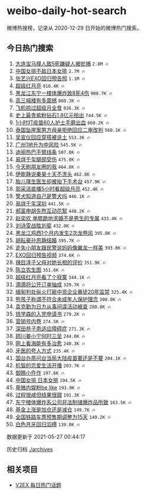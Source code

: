 # weibo-daily-hot-search

微博热搜榜，记录从 2020-12-29 日开始的微博热门搜索。

## 今日热门搜索

<!-- BEGIN -->

1. [大连宝马撞人致5死嫌疑人被批捕](https://s.weibo.com/weibo?q=%23%E5%A4%A7%E8%BF%9E%E5%AE%9D%E9%A9%AC%E6%92%9E%E4%BA%BA%E8%87%B45%E6%AD%BB%E5%AB%8C%E7%96%91%E4%BA%BA%E8%A2%AB%E6%89%B9%E6%8D%95%23&Refer=top) `2.8M 🔥`
1. [中国女排不敌日本女排](https://s.weibo.com/weibo?q=%E4%B8%AD%E5%9B%BD%E5%A5%B3%E6%8E%92%E4%B8%8D%E6%95%8C%E6%97%A5%E6%9C%AC%E5%A5%B3%E6%8E%92&Refer=top) `2.7M 🔥`
1. [张艺兴EXO回归预告照](https://s.weibo.com/weibo?q=%23%E5%BC%A0%E8%89%BA%E5%85%B4EXO%E5%9B%9E%E5%BD%92%E9%A2%84%E5%91%8A%E7%85%A7%23&Refer=top) `1.1M 🔥`
1. [超级红月亮](https://s.weibo.com/weibo?q=%23%E8%B6%85%E7%BA%A7%E7%BA%A2%E6%9C%88%E4%BA%AE%23&Refer=top) `910.4K 🔥`
1. [黑龙江东宁一楼体爆炸致8死4伤](https://s.weibo.com/weibo?q=%23%E9%BB%91%E9%BE%99%E6%B1%9F%E4%B8%9C%E5%AE%81%E4%B8%80%E6%A5%BC%E4%BD%93%E7%88%86%E7%82%B8%E8%87%B48%E6%AD%BB4%E4%BC%A4%23&Refer=top) `900.7K 🔥`
1. [高三喊楼有多震撼](https://s.weibo.com/weibo?q=%23%E9%AB%98%E4%B8%89%E5%96%8A%E6%A5%BC%E6%9C%89%E5%A4%9A%E9%9C%87%E6%92%BC%23&Refer=top) `860.3K 🔥`
1. [飞机掠过超级月全食](https://s.weibo.com/weibo?q=%23%E9%A3%9E%E6%9C%BA%E6%8E%A0%E8%BF%87%E8%B6%85%E7%BA%A7%E6%9C%88%E5%85%A8%E9%A3%9F%23&Refer=top) `826.3K 🔥`
1. [史上最贵紫粉钻石1.8亿元拍出](https://s.weibo.com/weibo?q=%23%E5%8F%B2%E4%B8%8A%E6%9C%80%E8%B4%B5%E7%B4%AB%E7%B2%89%E9%92%BB%E7%9F%B31.8%E4%BA%BF%E5%85%83%E6%8B%8D%E5%87%BA%23&Refer=top) `744.5K 🔥`
1. [1小时打疫苗60人护士手磨出血](https://s.weibo.com/weibo?q=%231%E5%B0%8F%E6%97%B6%E6%89%93%E7%96%AB%E8%8B%9760%E4%BA%BA%E6%8A%A4%E5%A3%AB%E6%89%8B%E7%A3%A8%E5%87%BA%E8%A1%80%23&Refer=top) `660.2K 🔥`
1. [泰国坠崖案男方母亲拒绝回应二审改判](https://s.weibo.com/weibo?q=%23%E6%B3%B0%E5%9B%BD%E5%9D%A0%E5%B4%96%E6%A1%88%E7%94%B7%E6%96%B9%E6%AF%8D%E4%BA%B2%E6%8B%92%E7%BB%9D%E5%9B%9E%E5%BA%94%E4%BA%8C%E5%AE%A1%E6%94%B9%E5%88%A4%23&Refer=top) `560.1K 🔥`
1. [吴宣仪回应穿搭被说土](https://s.weibo.com/weibo?q=%23%E5%90%B4%E5%AE%A3%E4%BB%AA%E5%9B%9E%E5%BA%94%E7%A9%BF%E6%90%AD%E8%A2%AB%E8%AF%B4%E5%9C%9F%23&Refer=top) `553.3K 🔥`
1. [广州1地升为中风险](https://s.weibo.com/weibo?q=%23%E5%B9%BF%E5%B7%9E1%E5%9C%B0%E5%8D%87%E4%B8%BA%E4%B8%AD%E9%A3%8E%E9%99%A9%23&Refer=top) `545.5K 🔥`
1. [迪丽热巴手臂线条](https://s.weibo.com/weibo?q=%23%E8%BF%AA%E4%B8%BD%E7%83%AD%E5%B7%B4%E6%89%8B%E8%87%82%E7%BA%BF%E6%9D%A1%23&Refer=top) `507.0K 🔥`
1. [易烊千玺腿部受伤](https://s.weibo.com/weibo?q=%23%E6%98%93%E7%83%8A%E5%8D%83%E7%8E%BA%E8%85%BF%E9%83%A8%E5%8F%97%E4%BC%A4%23&Refer=top) `475.0K 🔥`
1. [今天刷朋友圈的我](https://s.weibo.com/weibo?q=%23%E4%BB%8A%E5%A4%A9%E5%88%B7%E6%9C%8B%E5%8F%8B%E5%9C%88%E7%9A%84%E6%88%91%23&Refer=top) `464.8K 🔥`
1. [伊能静说秦昊十天不洗头](https://s.weibo.com/weibo?q=%23%E4%BC%8A%E8%83%BD%E9%9D%99%E8%AF%B4%E7%A7%A6%E6%98%8A%E5%8D%81%E5%A4%A9%E4%B8%8D%E6%B4%97%E5%A4%B4%23&Refer=top) `462.8K 🔥`
1. [胎儿降生医生却被抬下手术台](https://s.weibo.com/weibo?q=%23%E8%83%8E%E5%84%BF%E9%99%8D%E7%94%9F%E5%8C%BB%E7%94%9F%E5%8D%B4%E8%A2%AB%E6%8A%AC%E4%B8%8B%E6%89%8B%E6%9C%AF%E5%8F%B0%23&Refer=top) `457.9K 🔥`
1. [郭采洁直播5小时看超级月亮](https://s.weibo.com/weibo?q=%23%E9%83%AD%E9%87%87%E6%B4%81%E7%9B%B4%E6%92%AD5%E5%B0%8F%E6%97%B6%E7%9C%8B%E8%B6%85%E7%BA%A7%E6%9C%88%E4%BA%AE%23&Refer=top) `452.4K 🔥`
1. [警犬知道自己是警犬吗](https://s.weibo.com/weibo?q=%23%E8%AD%A6%E7%8A%AC%E7%9F%A5%E9%81%93%E8%87%AA%E5%B7%B1%E6%98%AF%E8%AD%A6%E7%8A%AC%E5%90%97%23&Refer=top) `446.1K 🔥`
1. [易烊千玺深圳](https://s.weibo.com/weibo?q=%23%E6%98%93%E7%83%8A%E5%8D%83%E7%8E%BA%E6%B7%B1%E5%9C%B3%23&Refer=top) `441.5K 🔥`
1. [郝富申胡先煦互动花絮](https://s.weibo.com/weibo?q=%23%E9%83%9D%E5%AF%8C%E7%94%B3%E8%83%A1%E5%85%88%E7%85%A6%E4%BA%92%E5%8A%A8%E8%8A%B1%E7%B5%AE%23&Refer=top) `440.2K 🔥`
1. [赵奕欢 单膝跪地求婚不是男生的专属](https://s.weibo.com/weibo?q=%23%E8%B5%B5%E5%A5%95%E6%AC%A2%20%E5%8D%95%E8%86%9D%E8%B7%AA%E5%9C%B0%E6%B1%82%E5%A9%9A%E4%B8%8D%E6%98%AF%E7%94%B7%E7%94%9F%E7%9A%84%E4%B8%93%E5%B1%9E%23&Refer=top) `433.4K 🔥`
1. [刘诗雯战胜刘斐](https://s.weibo.com/weibo?q=%23%E5%88%98%E8%AF%97%E9%9B%AF%E6%88%98%E8%83%9C%E5%88%98%E6%96%90%23&Refer=top) `432.0K 🔥`
1. [黑龙江鸡西1个月内发生2次龙卷风](https://s.weibo.com/weibo?q=%23%E9%BB%91%E9%BE%99%E6%B1%9F%E9%B8%A1%E8%A5%BF1%E4%B8%AA%E6%9C%88%E5%86%85%E5%8F%91%E7%94%9F2%E6%AC%A1%E9%BE%99%E5%8D%B7%E9%A3%8E%23&Refer=top) `395.8K 🔥`
1. [胡耘豪孙恩静结婚](https://s.weibo.com/weibo?q=%23%E8%83%A1%E8%80%98%E8%B1%AA%E5%AD%99%E6%81%A9%E9%9D%99%E7%BB%93%E5%A9%9A%23&Refer=top) `395.7K 🔥`
1. [走失小朋友跟民警说妈妈像翼龙一样美](https://s.weibo.com/weibo?q=%23%E8%B5%B0%E5%A4%B1%E5%B0%8F%E6%9C%8B%E5%8F%8B%E8%B7%9F%E6%B0%91%E8%AD%A6%E8%AF%B4%E5%A6%88%E5%A6%88%E5%83%8F%E7%BF%BC%E9%BE%99%E4%B8%80%E6%A0%B7%E7%BE%8E%23&Refer=top) `393.0K 🔥`
1. [EXO回归预告视频](https://s.weibo.com/weibo?q=%23EXO%E5%9B%9E%E5%BD%92%E9%A2%84%E5%91%8A%E8%A7%86%E9%A2%91%23&Refer=top) `374.6K 🔥`
1. [辣目洋子父母对她长相的评价](https://s.weibo.com/weibo?q=%23%E8%BE%A3%E7%9B%AE%E6%B4%8B%E5%AD%90%E7%88%B6%E6%AF%8D%E5%AF%B9%E5%A5%B9%E9%95%BF%E7%9B%B8%E7%9A%84%E8%AF%84%E4%BB%B7%23&Refer=top) `351.9K 🔥`
1. [陈立农生图](https://s.weibo.com/weibo?q=%23%E9%99%88%E7%AB%8B%E5%86%9C%E7%94%9F%E5%9B%BE%23&Refer=top) `351.6K 🔥`
1. [超级红月亮看了个寂寞](https://s.weibo.com/weibo?q=%23%E8%B6%85%E7%BA%A7%E7%BA%A2%E6%9C%88%E4%BA%AE%E7%9C%8B%E4%BA%86%E4%B8%AA%E5%AF%82%E5%AF%9E%23&Refer=top) `344.1K 🔥`
1. [滴滴将公开订单抽成](https://s.weibo.com/weibo?q=%23%E6%BB%B4%E6%BB%B4%E5%B0%86%E5%85%AC%E5%BC%80%E8%AE%A2%E5%8D%95%E6%8A%BD%E6%88%90%23&Refer=top) `329.7K 🔥`
1. [缅甸判处纵火打砸中资企业暴徒20年监禁](https://s.weibo.com/weibo?q=%23%E7%BC%85%E7%94%B8%E5%88%A4%E5%A4%84%E7%BA%B5%E7%81%AB%E6%89%93%E7%A0%B8%E4%B8%AD%E8%B5%84%E4%BC%81%E4%B8%9A%E6%9A%B4%E5%BE%9220%E5%B9%B4%E7%9B%91%E7%A6%81%23&Refer=top) `325.4K 🔥`
1. [熊孩子称谓不符合未成年人保护理念](https://s.weibo.com/weibo?q=%23%E7%86%8A%E5%AD%A9%E5%AD%90%E7%A7%B0%E8%B0%93%E4%B8%8D%E7%AC%A6%E5%90%88%E6%9C%AA%E6%88%90%E5%B9%B4%E4%BA%BA%E4%BF%9D%E6%8A%A4%E7%90%86%E5%BF%B5%23&Refer=top) `300.0K 🔥`
1. [袁克勤为日方从事间谍活动被查](https://s.weibo.com/weibo?q=%23%E8%A2%81%E5%85%8B%E5%8B%A4%E4%B8%BA%E6%97%A5%E6%96%B9%E4%BB%8E%E4%BA%8B%E9%97%B4%E8%B0%8D%E6%B4%BB%E5%8A%A8%E8%A2%AB%E6%9F%A5%23&Refer=top) `280.8K 🔥`
1. [钱学森的入党申请书](https://s.weibo.com/weibo?q=%23%E9%92%B1%E5%AD%A6%E6%A3%AE%E7%9A%84%E5%85%A5%E5%85%9A%E7%94%B3%E8%AF%B7%E4%B9%A6%23&Refer=top) `279.2K 🔥`
1. [营销号内卷](https://s.weibo.com/weibo?q=%23%E8%90%A5%E9%94%80%E5%8F%B7%E5%86%85%E5%8D%B7%23&Refer=top) `274.5K 🔥`
1. [深田恭子患适应障碍症](https://s.weibo.com/weibo?q=%23%E6%B7%B1%E7%94%B0%E6%81%AD%E5%AD%90%E6%82%A3%E9%80%82%E5%BA%94%E9%9A%9C%E7%A2%8D%E7%97%87%23&Refer=top) `271.3K 🔥`
1. [顾川姜小宁何时三垒](https://s.weibo.com/weibo?q=%23%E9%A1%BE%E5%B7%9D%E5%A7%9C%E5%B0%8F%E5%AE%81%E4%BD%95%E6%97%B6%E4%B8%89%E5%9E%92%23&Refer=top) `244.0K 🔥`
1. [网上看海能有多治愈](https://s.weibo.com/weibo?q=%23%E7%BD%91%E4%B8%8A%E7%9C%8B%E6%B5%B7%E8%83%BD%E6%9C%89%E5%A4%9A%E6%B2%BB%E6%84%88%23&Refer=top) `240.3K 🔥`
1. [牙医的夸人方式](https://s.weibo.com/weibo?q=%23%E7%89%99%E5%8C%BB%E7%9A%84%E5%A4%B8%E4%BA%BA%E6%96%B9%E5%BC%8F%23&Refer=top) `235.4K 🔥`
1. [国台办质问台当局大陆疫苗要还是不要](https://s.weibo.com/weibo?q=%23%E5%9B%BD%E5%8F%B0%E5%8A%9E%E8%B4%A8%E9%97%AE%E5%8F%B0%E5%BD%93%E5%B1%80%E5%A4%A7%E9%99%86%E7%96%AB%E8%8B%97%E8%A6%81%E8%BF%98%E6%98%AF%E4%B8%8D%E8%A6%81%23&Refer=top) `204.1K 🔥`
1. [机智的恋爱生活开播](https://s.weibo.com/weibo?q=%23%E6%9C%BA%E6%99%BA%E7%9A%84%E6%81%8B%E7%88%B1%E7%94%9F%E6%B4%BB%E5%BC%80%E6%92%AD%23&Refer=top) `203.7K 🔥`
1. [御赐小仵作](https://s.weibo.com/weibo?q=%E5%BE%A1%E8%B5%90%E5%B0%8F%E4%BB%B5%E4%BD%9C&Refer=top) `197.6K 🔥`
1. [中国女排 日本女排](https://s.weibo.com/weibo?q=%E4%B8%AD%E5%9B%BD%E5%A5%B3%E6%8E%92%20%E6%97%A5%E6%9C%AC%E5%A5%B3%E6%8E%92&Refer=top) `194.5K 🔥`
1. [卑微内娱粉be like](https://s.weibo.com/weibo?q=%E5%8D%91%E5%BE%AE%E5%86%85%E5%A8%B1%E7%B2%89be%20like&Refer=top) `193.9K 🔥`
1. [过程很咸但结果很甜](https://s.weibo.com/weibo?q=%23%E8%BF%87%E7%A8%8B%E5%BE%88%E5%92%B8%E4%BD%86%E7%BB%93%E6%9E%9C%E5%BE%88%E7%94%9C%23&Refer=top) `191.3K 🔥`
1. [东宁楼体爆炸系公司非法制储爆炸品所致](https://s.weibo.com/weibo?q=%23%E4%B8%9C%E5%AE%81%E6%A5%BC%E4%BD%93%E7%88%86%E7%82%B8%E7%B3%BB%E5%85%AC%E5%8F%B8%E9%9D%9E%E6%B3%95%E5%88%B6%E5%82%A8%E7%88%86%E7%82%B8%E5%93%81%E6%89%80%E8%87%B4%23&Refer=top) `163.5K 🔥`
1. [基金上涨是加仓还是减仓](https://s.weibo.com/weibo?q=%23%E5%9F%BA%E9%87%91%E4%B8%8A%E6%B6%A8%E6%98%AF%E5%8A%A0%E4%BB%93%E8%BF%98%E6%98%AF%E5%87%8F%E4%BB%93%23&Refer=top) `149.7K 🔥`
1. [全国铁路车票预售期调整为15天](https://s.weibo.com/weibo?q=%23%E5%85%A8%E5%9B%BD%E9%93%81%E8%B7%AF%E8%BD%A6%E7%A5%A8%E9%A2%84%E5%94%AE%E6%9C%9F%E8%B0%83%E6%95%B4%E4%B8%BA15%E5%A4%A9%23&Refer=top) `149.2K 🔥`
1. [白色月牙回归滔搏](https://s.weibo.com/weibo?q=%23%E7%99%BD%E8%89%B2%E6%9C%88%E7%89%99%E5%9B%9E%E5%BD%92%E6%BB%94%E6%90%8F%23&Refer=top) `139.0K 🔥`

数据更新于 2021-05-27 00:44:17

<!-- END -->

历史归档 [./archives](./archives)

## 相关项目

- [V2EX 每日热门话题](https://github.com/boojack/v2ex-daily-hot-topic)
